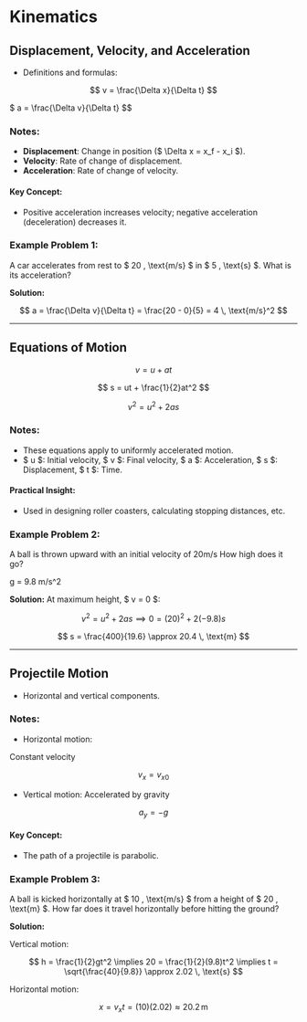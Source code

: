 # Kinematics

## Displacement, Velocity, and Acceleration
- Definitions and formulas:

$$
v = \frac{\Delta x}{\Delta t}
$$

$
a = \frac{\Delta v}{\Delta t}
$$

### Notes:
- **Displacement**: Change in position ($ \Delta x = x_f - x_i $).
- **Velocity**: Rate of change of displacement.
- **Acceleration**: Rate of change of velocity.

#### Key Concept:
- Positive acceleration increases velocity; negative acceleration (deceleration) decreases it.

### Example Problem 1:
A car accelerates from rest to $ 20 \, \text{m/s} $ in $ 5 \, \text{s} $. What is its acceleration?

**Solution:**

$$
a = \frac{\Delta v}{\Delta t} = \frac{20 - 0}{5} = 4 \, \text{m/s}^2
$$

---

## Equations of Motion

$$
v = u + at
$$



$$
s = ut + \frac{1}{2}at^2
$$

$$
v^2 = u^2 + 2as
$$

### Notes:
- These equations apply to uniformly accelerated motion.
- $ u $: Initial velocity, $ v $: Final velocity, $ a $: Acceleration, $ s $: Displacement, $ t $: Time.

#### Practical Insight:
- Used in designing roller coasters, calculating stopping distances, etc.

### Example Problem 2:
A ball is thrown upward with an initial velocity of 20m/s 
How high does it go? 
 
g = 9.8 m/s^2

**Solution:**
At maximum height, $ v = 0 $:

$$
v^2 = u^2 + 2as \implies 0 = (20)^2 + 2(-9.8)s
$$

$$
s = \frac{400}{19.6} \approx 20.4 \, \text{m}
$$

---

## Projectile Motion
- Horizontal and vertical components.

### Notes:
- Horizontal motion:

Constant velocity

$$
v_x = v_{x0} 
$$

- Vertical motion: Accelerated by gravity

$$
a_y = -g
$$

#### Key Concept:
- The path of a projectile is parabolic.

### Example Problem 3:
A ball is kicked horizontally at $ 10 \, \text{m/s} $ from a height of $ 20 \, \text{m} $. How far does it travel horizontally before hitting the ground?

**Solution:**

Vertical motion:

$$
h = \frac{1}{2}gt^2 \implies 20 = \frac{1}{2}(9.8)t^2 \implies t = \sqrt{\frac{40}{9.8}} \approx 2.02 \, \text{s}
$$

Horizontal motion:

$$
x = v_xt = (10)(2.02) \approx 20.2 \, \text{m}
$$
